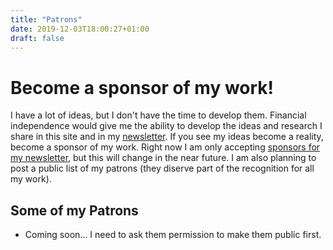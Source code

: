 ```yaml
---
title: "Patrons"
date: 2019-12-03T18:00:27+01:00
draft: false
---
```


# Become a sponsor of my work!
I have a lot of ideas, but I don't have the time to develop them. Financial independence would give me the ability to develop the ideas and research I share in this site and in my [newsletter](https://adlrocha.substack.com). If you see my ideas become a reality, become a sponsor of my work. Right now I am only accepting [sponsors for my newsletter](https://adlrocha.substack.com/subscribe), but this will change in the near future. I am also planning to post a public list of my patrons (they diserve part of the recognition for all my work).

## Some of my Patrons
* Coming soon... I need to ask them permission to make them public first.
